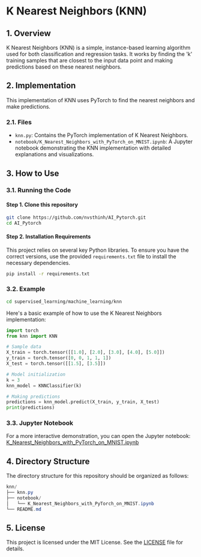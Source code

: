 # K Nearest Neighbors (KNN)

## 1. Overview
K Nearest Neighbors (KNN) is a simple, instance-based learning algorithm used for both classification and regression tasks. It works by finding the 'k' training samples that are closest to the input data point and making predictions based on these nearest neighbors.

## 2. Implementation
This implementation of KNN uses PyTorch to find the nearest neighbors and make predictions.

### 2.1. Files
- `knn.py`: Contains the PyTorch implementation of K Nearest Neighbors.
- `notebook/K_Nearest_Neighbors_with_PyTorch_on_MNIST.ipynb`: A Jupyter notebook demonstrating the KNN implementation with detailed explanations and visualizations.

## 3. How to Use
### 3.1. Running the Code
#### Step 1. Clone this repository
```bash
git clone https://github.com/nvsthinh/AI_Pytorch.git
cd AI_Pytorch
```
#### Step 2. Installation Requirements
This project relies on several key Python libraries. To ensure you have the correct versions, use the provided `requirements.txt` file to install the necessary dependencies.
```bash
pip install -r requirements.txt
```

### 3.2. Example
```bash
cd supervised_learning/machine_learning/knn
```
Here's a basic example of how to use the K Nearest Neighbors implementation:
```python
import torch
from knn import KNN

# Sample data
X_train = torch.tensor([[1.0], [2.0], [3.0], [4.0], [5.0]])
y_train = torch.tensor([0, 0, 1, 1, 1])
X_test = torch.tensor([[1.5], [3.5]])

# Model initialization
k = 3
knn_model = KNNClassifier(k)

# Making predictions
predictions = knn_model.predict(X_train, y_train, X_test)
print(predictions)
```
### 3.3. Jupyter Notebook
For a more interactive demonstration, you can open the Jupyter notebook: [K_Nearest_Neighbors_with_PyTorch_on_MNIST.ipynb](https://github.com/nvsthinh/AI_Pytorch/blob/main/supervised_learning/machine_learning/knn/notebook/K_Nearest_Neighbors_with_PyTorch_on_MNIST.ipynb)

## 4. Directory Structure
The directory structure for this repository should be organized as follows:
```csharp
knn/
├── knn.py
├── notebook/
│   └── K_Nearest_Neighbors_with_PyTorch_on_MNIST.ipynb
└── README.md
```

## 5. License
This project is licensed under the MIT License. See the [LICENSE](https://github.com/nvsthinh/AI_Pytorch/blob/main/LICENSE) file for details.